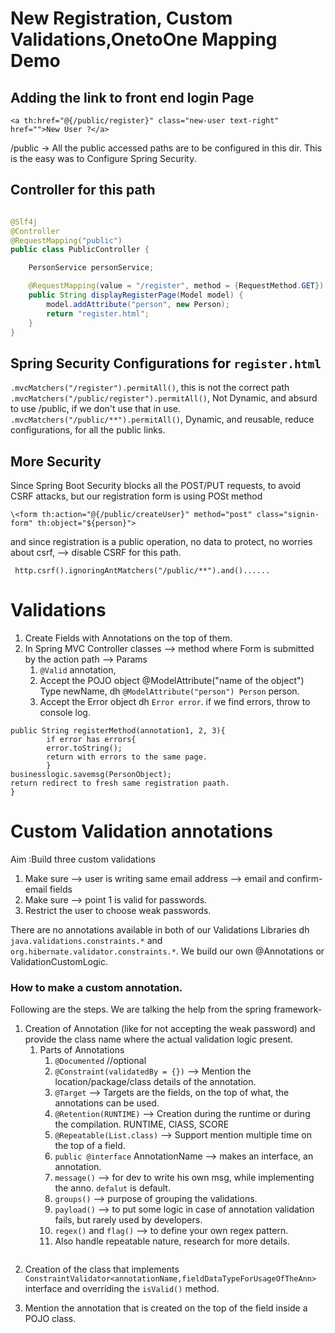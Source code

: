 # New Registration, Custom Validations,OnetoOne Mapping Demo

## Adding the link to front end login Page

````thymeleafexpressions
<a th:href="@{/public/register}" class="new-user text-right" href="">New User ?</a>
````

/public -> All the public accessed paths are to be configured in this dir. This is the easy was to Configure Spring
Security.

## Controller for this path

````java

@Slf4j
@Controller
@RequestMapping("public")
public class PublicController {

    PersonService personService;

    @RequestMapping(value = "/register", method = {RequestMethod.GET})
    public String displayRegisterPage(Model model) {
        model.addAttribute("person", new Person);
        return "register.html";
    }
}
````

## Spring Security Configurations for `register.html`

``.mvcMatchers("/register").permitAll()``, this is not the correct path
``.mvcMatchers("/public/register").permitAll()``, Not Dynamic, and absurd to use /public, if we don't
use that in use.  
``.mvcMatchers("/public/**").permitAll()``, Dynamic, and reusable, reduce configurations, for all the public links.

## More Security

Since Spring Boot Security blocks all the POST/PUT requests, to avoid CSRF attacks, but our registration form is using
POSt method

``\<form th:action="@{/public/createUser}" method="post" class="signin-form" th:object="${person}">``

and since registration is a public operation, no data to protect, no worries about csrf, --> disable CSRF for this path.

`` http.csrf().ignoringAntMatchers("/public/**").and()......``

# Validations

1. Create Fields with Annotations on the top of them.
2. In Spring MVC Controller classes --> method where Form is submitted by the action path --> Params
    1. ``@Valid`` annotation,
    2. Accept the POJO object @ModelAttribute("name of the object") Type newName,
       dh ``@ModelAttribute("person") Person``
       person.
    3. Accept the Error object dh ``Error error``. if we find errors, throw to console log.

````
public String registerMethod(annotation1, 2, 3){
        if error has errors{ 
        error.toString();
        return with errors to the same page.
        }
businesslogic.savemsg(PersonObject);
return redirect to fresh same registration paath. 
}
````

# Custom Validation annotations

Aim :Build three custom validations

1. Make sure --> user is writing same email address --> email and confirm-email fields
2. Make sure --> point 1 is valid for passwords.
3. Restrict the user to choose weak passwords.

There are no annotations available in both of our Validations Libraries dh ``java.validations.constraints.*`` and
``org.hibernate.validator.constraints.*``. We build our own @Annotations or ValidationCustomLogic.

### How to make a custom annotation.

Following are the steps. We are talking the help from the spring framework-

1. Creation of Annotation (like for not accepting the weak password) and provide the class name where the actual
   validation logic present.
    1. Parts of Annotations
        1. ``@Documented``  //optional
        2. ``@Constraint(validatedBy = {})`` --> Mention the location/package/class details of the annotation.
        3. ``@Target`` --> Targets are the fields, on the top of what, the annotations can be used.
        4. ``@Retention(RUNTIME)`` --> Creation during the runtime or during the compilation. RUNTIME, ClASS, SCORE
        5. ``@Repeatable(List.class)`` --> Support mention multiple time on the top of a field.
        6. ``public @interface`` AnnotationName --> makes an interface, an annotation.
        7. ``message()`` --> for dev to write his own msg, while implementing the anno. ``defalut`` is default. 
        8. ``groups()`` --> purpose of grouping the validations.
        9. ``payload()`` --> to put some logic in case of annotation validation fails, but rarely used by developers.
        10. ``regex()`` and ``flag()`` --> to define your own regex pattern.
        11. Also handle repeatable nature, research for more details. 

````java

````

2. Creation of the class that implements ``ConstraintValidator<annotationName,fieldDataTypeForUsageOfTheAnn> ``
   interface and overriding the ``isValid()`` method.

3. Mention the annotation that is created on the top of the field inside a POJO class. 






